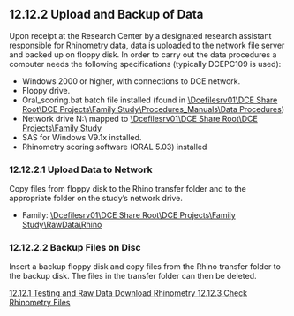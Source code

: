 ## 12.12.2 Upload and Backup of Data

Upon receipt at the Research Center by a designated research assistant responsible for Rhinometry data, data is uploaded to the network file server and backed up on floppy disk.  In order to carry out the data procedures a computer needs the following specifications (typically DCEPC109 is used):

* Windows 2000 or higher, with connections to DCE network.
* Floppy drive.
* Oral_scoring.bat batch file installed (found in <u>\\Dcefilesrv01\DCE Share Root\DCE Projects\Family Study\Procedures_Manuals\Data Procedures</u>)
* Network drive N:\ mapped to <u>\\Dcefilesrv01\DCE Share Root\DCE Projects\Family Study</u>
* SAS for Windows V9.1x installed.
* Rhinometry scoring software (ORAL 5.03) installed

### 12.12.2.1 Upload Data to Network

Copy files from floppy disk to the Rhino transfer folder and to the appropriate folder on the study’s network drive.

* Family:  <u>\\Dcefilesrv01\DCE Share Root\DCE Projects\Family Study\RawData\Rhino</u>

### 12.12.2.2 Backup Files on Disc

Insert a backup floppy disk and copy files from the Rhino transfer folder to the backup disk. The files in the transfer folder can then be deleted.


<div class="center">
<div class="btn-group">
  <a href=":pages_path:/manuals/rhinometry/12-12-01-testing-raw-data-dl.md" class="btn btn-default">
    <span class="glyphicon glyphicon-chevron-left"></span>
    12.12.1 Testing and Raw Data Download
  </a>

  <a href=":pages_path:/manuals/rhinometry" class="btn btn-default">
    <span class="glyphicon glyphicon-chevron-up"></span>
    Rhinometry
  </a>

  <a href=":pages_path:/manuals/rhinometry/12-12-03-check-rhino-files.md" class="btn btn-success">
    12.12.3 Check Rhinometry Files
    <span class="glyphicon glyphicon-chevron-right"></span>
  </a>
</div>
</div>
